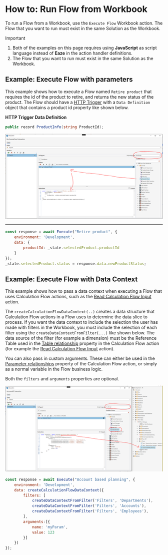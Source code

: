 # How to: Run Flow from Workbook

To run a Flow from a Workbook, use the `Execute Flow` Workbook action. The Flow that you want to run must exist in the same Solution as the Workbook.

> [!IMPORTANT]
> 1) Both of the examples on this page requires using **JavaScript** as script language instead of **Eaze** in the action handler definitions.  
> 2) The Flow that you want to run must exist in the same Solution as the Workbook.

## Example: Execute Flow with parameters  

This example shows how to execute a Flow named `Retire product` that requires the id of the product to retire, and returns the new status of the product.
The Flow should have a [HTTP Trigger](../../../../flow/triggers/http-trigger.md) with a `Data Definition` object that contains a product id property like shown below.

**HTTP Trigger Data Definition**  

 
```csharp
public record ProductInfo(string ProductId);
```

![img](../../../../../images/invision/execute-flow-with-args.png)

****
```javascript
const response = await Execute("Retire product", {
    environment: 'Development',
    data: {
        productId: _state.selectedProduct.productId
    }
});
_state.selectedProduct.status = response.data.newProductStatus;
```


## Example: Execute Flow with Data Context

This example shows how to pass a data context when executing a Flow that uses Calculation Flow actions, such as the [Read Calculation Flow Input](../../../../flow/actions/profitbase-invision/calculation-flow/read-calculation-flow-db-input.md) action.  

The `createCalculationFlowDataContext(..)` creates a data structure that Calculation Flow actions in a Flow uses to determine the data slice to process.
If you want the data context to include the selection the user has made with filters in the Workbook, you must include the selection of each filter using the `createDataContextFromFilter(...)` like shown below. The data source of the filter (for example a dimension) must be the Reference Table used in the [Table relationship](../../../../flow/actions/profitbase-invision/calculation-flow/table-relationship.md) property in the Calculation Flow action (for example the [Read Calculation Flow Input](../../../../flow/actions/profitbase-invision/calculation-flow/read-calculation-flow-db-input.md) action).

You can also pass in custom arguments. These can either be used in the [Parameter relationships](../../../../flow/actions/profitbase-invision/calculation-flow/parameter-relationship.md) property of the Calculation Flow action, or simply as a normal variable in the Flow business logic.

Both the `filters` and `arguments` properties are optional.


![img](../../../../../images/invision/execute-flow-with-datacontext.png)

```javascript
const response = await Execute("Account based planning", {
    environment: 'Development',
    data: createCalculationFlowDataContext({
        filters: [
            createDataContextFromFilter('Filters', 'Departments'),
            createDataContextFromFilter('Filters', 'Accounts'),  
            createDataContextFromFilter('Filters', 'Employees'),
        ],
        arguments:[{
            name: 'myParam',
            value: 123
        }]
    })
});
```


